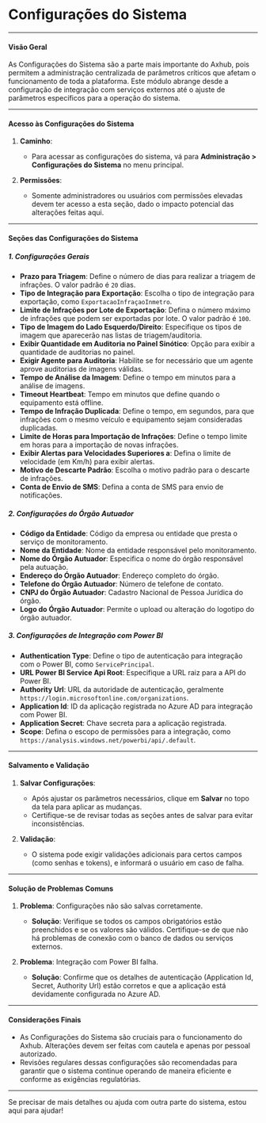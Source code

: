 # Configurações do Sistema
---

#### **Visão Geral**
As Configurações do Sistema são a parte mais importante do Axhub, pois permitem a administração centralizada de parâmetros críticos que afetam o funcionamento de toda a plataforma. Este módulo abrange desde a configuração de integração com serviços externos até o ajuste de parâmetros específicos para a operação do sistema.

---

#### **Acesso às Configurações do Sistema**

1. **Caminho**:
    - Para acessar as configurações do sistema, vá para **Administração > Configurações do Sistema** no menu principal.

2. **Permissões**:
    - Somente administradores ou usuários com permissões elevadas devem ter acesso a esta seção, dado o impacto potencial das alterações feitas aqui.

---

#### **Seções das Configurações do Sistema**

##### 1. **Configurações Gerais**

- **Prazo para Triagem**: Define o número de dias para realizar a triagem de infrações. O valor padrão é `20` dias.
- **Tipo de Integração para Exportação**: Escolha o tipo de integração para exportação, como `ExportacaoInfraçaoInmetro`.
- **Limite de Infrações por Lote de Exportação**: Defina o número máximo de infrações que podem ser exportadas por lote. O valor padrão é `100`.
- **Tipo de Imagem do Lado Esquerdo/Direito**: Especifique os tipos de imagem que aparecerão nas listas de triagem/auditoria.
- **Exibir Quantidade em Auditoria no Painel Sinótico**: Opção para exibir a quantidade de auditorias no painel.
- **Exigir Agente para Auditoria**: Habilite se for necessário que um agente aprove auditorias de imagens válidas.
- **Tempo de Análise da Imagem**: Define o tempo em minutos para a análise de imagens.
- **Timeout Heartbeat**: Tempo em minutos que define quando o equipamento está offline.
- **Tempo de Infração Duplicada**: Define o tempo, em segundos, para que infrações com o mesmo veículo e equipamento sejam consideradas duplicadas.
- **Limite de Horas para Importação de Infrações**: Define o tempo limite em horas para a importação de novas infrações.
- **Exibir Alertas para Velocidades Superiores a**: Defina o limite de velocidade (em Km/h) para exibir alertas.
- **Motivo de Descarte Padrão**: Escolha o motivo padrão para o descarte de infrações.
- **Conta de Envio de SMS**: Defina a conta de SMS para envio de notificações.

##### 2. **Configurações do Órgão Autuador**

- **Código da Entidade**: Código da empresa ou entidade que presta o serviço de monitoramento.
- **Nome da Entidade**: Nome da entidade responsável pelo monitoramento.
- **Nome do Órgão Autuador**: Especifica o nome do órgão responsável pela autuação.
- **Endereço do Órgão Autuador**: Endereço completo do órgão.
- **Telefone do Órgão Autuador**: Número de telefone de contato.
- **CNPJ do Órgão Autuador**: Cadastro Nacional de Pessoa Jurídica do órgão.
- **Logo do Órgão Autuador**: Permite o upload ou alteração do logotipo do órgão autuador.

##### 3. **Configurações de Integração com Power BI**

- **Authentication Type**: Define o tipo de autenticação para integração com o Power BI, como `ServicePrincipal`.
- **URL Power BI Service Api Root**: Especifique a URL raiz para a API do Power BI.
- **Authority Url**: URL da autoridade de autenticação, geralmente `https://login.microsoftonline.com/organizations`.
- **Application Id**: ID da aplicação registrada no Azure AD para integração com Power BI.
- **Application Secret**: Chave secreta para a aplicação registrada.
- **Scope**: Defina o escopo de permissões para a integração, como `https://analysis.windows.net/powerbi/api/.default`.

---

#### **Salvamento e Validação**

1. **Salvar Configurações**:
    - Após ajustar os parâmetros necessários, clique em **Salvar** no topo da tela para aplicar as mudanças.
    - Certifique-se de revisar todas as seções antes de salvar para evitar inconsistências.

2. **Validação**:
    - O sistema pode exigir validações adicionais para certos campos (como senhas e tokens), e informará o usuário em caso de falha.

---

#### **Solução de Problemas Comuns**

1. **Problema**: Configurações não são salvas corretamente.
    - **Solução**: Verifique se todos os campos obrigatórios estão preenchidos e se os valores são válidos. Certifique-se de que não há problemas de conexão com o banco de dados ou serviços externos.

2. **Problema**: Integração com Power BI falha.
    - **Solução**: Confirme que os detalhes de autenticação (Application Id, Secret, Authority Url) estão corretos e que a aplicação está devidamente configurada no Azure AD.

---

#### **Considerações Finais**

- As Configurações do Sistema são cruciais para o funcionamento do Axhub. Alterações devem ser feitas com cautela e apenas por pessoal autorizado.
- Revisões regulares dessas configurações são recomendadas para garantir que o sistema continue operando de maneira eficiente e conforme as exigências regulatórias.

---

Se precisar de mais detalhes ou ajuda com outra parte do sistema, estou aqui para ajudar!